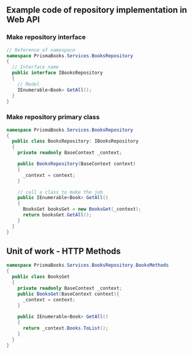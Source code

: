 ## Example code of repository implementation in Web API

### Make repository interface
```cs
// Reference of namespace
namespace PrismaBooks.Services.BooksRepository
{
  // Interface name
  public interface IBooksRepository
  {
    // Model
    IEnumerable<Book> GetAll();
  }
}
```

### Make repository primary class
```cs
namespace PrismaBooks.Services.BooksRepository
{
  public class BooksRepository: IBooksRepository
  {
    private readonly BaseContext _context;

    public BooksRepository(BaseContext context)
    {
      _context = context;
    }

    // call a class to make the job 
    public IEnumerable<Book> GetAll()
    {
      BooksGet booksGet = new BooksGet(_context);
      return booksGet.GetAll();
    }
  }
}
```

## Unit of work - HTTP Methods
```cs
namespace PrismaBooks.Services.BooksRepository.BooksMethods
{
  public class BooksGet
  {
    private readonly BaseContext _context;
    public BooksGet(BaseContext context){
      _context = context;
    }
        
    public IEnumerable<Book> GetAll()
    {
      return _context.Books.ToList();
    }
  } 
}
```